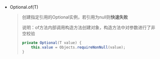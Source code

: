 - Optional.of(T)

  > 创建指定引用的Optional实例，若引用为null则**快速失败**
  >
  > 说明：of方法内部调用构造方法创建对象，构造方法中对参数进行了非空校验
  >
  > ```java
  > private Optional(T value) {
  >     this.value = Objects.requireNonNull(value);
  > }
  > ```

